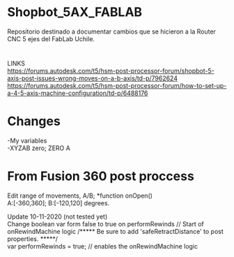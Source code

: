 # Shopbot_5AX_FABLAB

Repositorio destinado a documentar cambios que se hicieron a la Router CNC 5 ejes del FabLab Uchile.
#
LINKS <br/>
https://forums.autodesk.com/t5/hsm-post-processor-forum/shopbot-5-axis-post-issues-wrong-moves-on-a-b-axis/td-p/7962624 
<br/>
https://forums.autodesk.com/t5/hsm-post-processor-forum/how-to-set-up-a-4-5-axis-machine-configuration/td-p/6488176

# Changes
-My variables <br/>
-XYZAB zero; ZERO A

# From Fusion 360 post proccess
Edit range of movements, A/B; *function onOpen() <br/>
A:[-360,360]; B:[-120,120] degrees.

Update 10-11-2020 (not tested yet) <br/>
Change boolean var form false to true on performRewinds
// Start of onRewindMachine logic
/***** Be sure to add 'safeRetractDistance' to post properties. *****/ <br/>
var performRewinds = true; // enables the onRewindMachine logic
